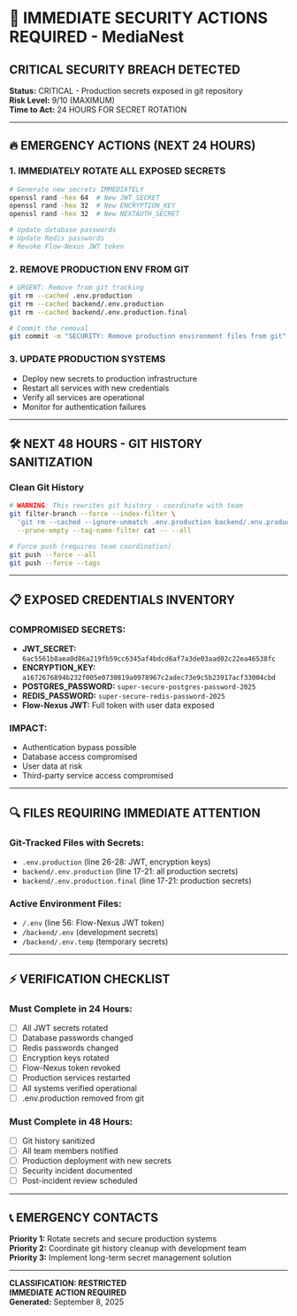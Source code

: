 # 🚨 IMMEDIATE SECURITY ACTIONS REQUIRED - MediaNest

## CRITICAL SECURITY BREACH DETECTED

**Status:** CRITICAL - Production secrets exposed in git repository  
**Risk Level:** 9/10 (MAXIMUM)  
**Time to Act:** 24 HOURS FOR SECRET ROTATION  

---

## 🔥 EMERGENCY ACTIONS (NEXT 24 HOURS)

### 1. IMMEDIATELY ROTATE ALL EXPOSED SECRETS
```bash
# Generate new secrets IMMEDIATELY
openssl rand -hex 64  # New JWT_SECRET
openssl rand -hex 32  # New ENCRYPTION_KEY  
openssl rand -hex 32  # New NEXTAUTH_SECRET

# Update database passwords
# Update Redis passwords
# Revoke Flow-Nexus JWT token
```

### 2. REMOVE PRODUCTION ENV FROM GIT
```bash
# URGENT: Remove from git tracking
git rm --cached .env.production
git rm --cached backend/.env.production
git rm --cached backend/.env.production.final

# Commit the removal
git commit -m "SECURITY: Remove production environment files from git"
```

### 3. UPDATE PRODUCTION SYSTEMS
- Deploy new secrets to production infrastructure
- Restart all services with new credentials
- Verify all services are operational
- Monitor for authentication failures

---

## 🛠️ NEXT 48 HOURS - GIT HISTORY SANITIZATION

### Clean Git History
```bash
# WARNING: This rewrites git history - coordinate with team
git filter-branch --force --index-filter \
  'git rm --cached --ignore-unmatch .env.production backend/.env.production backend/.env.production.final' \
  --prune-empty --tag-name-filter cat -- --all

# Force push (requires team coordination)
git push --force --all
git push --force --tags
```

---

## 📋 EXPOSED CREDENTIALS INVENTORY

### COMPROMISED SECRETS:
- **JWT_SECRET:** `6ac5561b8aea0d86a219fb59cc6345af4bdcd6af7a3de03aad02c22ea46538fc`
- **ENCRYPTION_KEY:** `a1672676894b232f005e0730819a0978967c2adec73e9c5b23917acf33004cbd`
- **POSTGRES_PASSWORD:** `super-secure-postgres-password-2025`
- **REDIS_PASSWORD:** `super-secure-redis-password-2025`
- **Flow-Nexus JWT:** Full token with user data exposed

### IMPACT:
- Authentication bypass possible
- Database access compromised  
- User data at risk
- Third-party service access compromised

---

## 🔍 FILES REQUIRING IMMEDIATE ATTENTION

### Git-Tracked Files with Secrets:
- `.env.production` (line 26-28: JWT, encryption keys)
- `backend/.env.production` (line 17-21: all production secrets)
- `backend/.env.production.final` (line 17-21: production secrets)

### Active Environment Files:
- `/.env` (line 56: Flow-Nexus JWT token)
- `/backend/.env` (development secrets)
- `/backend/.env.temp` (temporary secrets)

---

## ⚡ VERIFICATION CHECKLIST

### Must Complete in 24 Hours:
- [ ] All JWT secrets rotated
- [ ] Database passwords changed
- [ ] Redis passwords changed
- [ ] Encryption keys rotated
- [ ] Flow-Nexus token revoked
- [ ] Production services restarted
- [ ] All systems verified operational
- [ ] .env.production removed from git

### Must Complete in 48 Hours:
- [ ] Git history sanitized
- [ ] All team members notified
- [ ] Production deployment with new secrets
- [ ] Security incident documented
- [ ] Post-incident review scheduled

---

## 📞 EMERGENCY CONTACTS

**Priority 1:** Rotate secrets and secure production systems  
**Priority 2:** Coordinate git history cleanup with development team  
**Priority 3:** Implement long-term secret management solution

---

**CLASSIFICATION: RESTRICTED**  
**IMMEDIATE ACTION REQUIRED**  
**Generated:** September 8, 2025